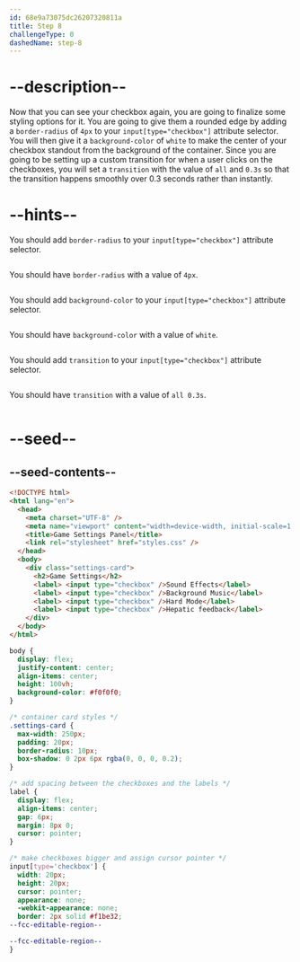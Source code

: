 ```yaml
---
id: 68e9a73075dc26207320811a
title: Step 8
challengeType: 0
dashedName: step-8
---
```


# --description--

Now that you can see your checkbox again, you are going to finalize some styling options for it. You are going to give them a rounded edge by adding a `border-radius` of `4px` to your `input[type="checkbox"]` attribute selector.
You will then give it a `background-color` of `white` to make the center of your checkbox standout from the background of the container.
Since you are going to be setting up a custom transition for when a user clicks on the checkboxes, you will set a `transition` with the value of `all` and `0.3s` so that the transition happens smoothly over 0.3 seconds rather than instantly.

# --hints--

You should add `border-radius` to your `input[type="checkbox"]` attribute selector.

```js

```

You should have `border-radius` with a value of `4px`.

```js

```

You should add `background-color` to your `input[type="checkbox"]` attribute selector.

```js

```

You should have `background-color` with a value of `white`.

```js

```

You should add `transition` to your `input[type="checkbox"]` attribute selector.

```js

```

You should have `transition` with a value of `all 0.3s`.

```js

```

# --seed--

## --seed-contents--

```html
<!DOCTYPE html>
<html lang="en">
  <head>
    <meta charset="UTF-8" />
    <meta name="viewport" content="width=device-width, initial-scale=1.0" />
    <title>Game Settings Panel</title>
    <link rel="stylesheet" href="styles.css" />
  </head>
  <body>
    <div class="settings-card">
      <h2>Game Settings</h2>
      <label> <input type="checkbox" />Sound Effects</label>
      <label> <input type="checkbox" />Background Music</label>
      <label> <input type="checkbox" />Hard Mode</label>
      <label> <input type="checkbox" />Hepatic feedback</label>
    </div>
  </body>
</html>
```

```css
body {
  display: flex;
  justify-content: center;
  align-items: center;
  height: 100vh;
  background-color: #f0f0f0;
}

/* container card styles */
.settings-card {
  max-width: 250px;
  padding: 20px;
  border-radius: 10px;
  box-shadow: 0 2px 6px rgba(0, 0, 0, 0.2);
}

/* add spacing between the checkboxes and the labels */
label {
  display: flex;
  align-items: center;
  gap: 6px;
  margin: 8px 0;
  cursor: pointer;
}

/* make checkboxes bigger and assign cursor pointer */
input[type='checkbox'] {
  width: 20px;
  height: 20px;
  cursor: pointer;
  appearance: none;
  -webkit-appearance: none;
  border: 2px solid #f1be32;
--fcc-editable-region--

--fcc-editable-region--
}
```
